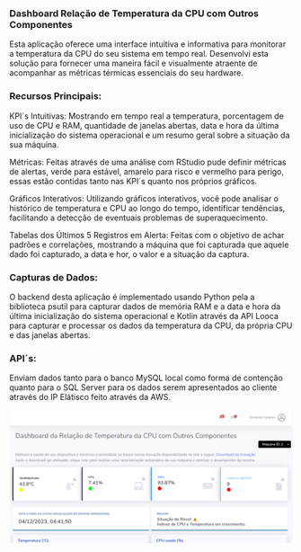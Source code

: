 ### Dashboard Relação de Temperatura da CPU com Outros Componentes 

Esta aplicação oferece uma interface intuitiva e informativa para monitorar a temperatura da CPU do seu sistema em tempo real. Desenvolvi esta solução para fornecer uma maneira fácil e visualmente atraente de acompanhar as métricas térmicas essenciais do seu hardware.

### Recursos Principais:
KPI´s Intuitivas: Mostrando em tempo real a temperatura, porcentagem de uso de CPU e RAM, quantidade de janelas abertas, data e hora da última inicialização do sistema operacional e um resumo geral sobre a situação da sua máquina.

Métricas: Feitas através de uma análise com RStudio pude definir métricas de alertas, verde para estável, amarelo para risco e vermelho para perigo, essas estão contidas tanto nas KPI´s quanto nos próprios gráficos.

Gráficos Interativos: Utilizando gráficos interativos, você pode analisar o histórico de temperatura e CPU ao longo do tempo, identificar tendências, facilitando a detecção de eventuais problemas de superaquecimento.

Tabelas dos Últimos 5 Registros em Alerta: Feitas com o objetivo de achar padrões e correlações, mostrando a máquina que foi capturada que aquele dado foi capturado, a data e hor, o valor e a situação da captura.

### Capturas de Dados:
O backend desta aplicação é implementado usando Python pela a biblioteca psutil para capturar dados de memória RAM e a data e hora da última inicialização do sistema operacional e Kotlin através da API Looca para capturar e processar os dados da temperatura da CPU, da própria CPU e das janelas abertas. 

### API´s:
Enviam dados tanto para o banco MySQL local como forma de contenção quanto para o SQL Server para os dados serem apresentados ao cliente através do IP Elátisco feito através da AWS.

![Alt Text](imagens/dash-gyu-1.png)
